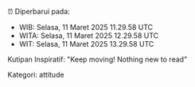 ⏰ Diperbarui pada:
- WIB: Selasa, 11 Maret 2025 11.29.58 UTC
- WITA: Selasa, 11 Maret 2025 12.29.58 UTC
- WIT: Selasa, 11 Maret 2025 13.29.58 UTC

Kutipan Inspiratif:
"Keep moving! Nothing new to read"


Kategori: attitude

